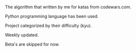 The algorithm that written by me for katas from codewars.com.

Python programming language has been used.

Project categorized by their difficulty (kyu).

Weekly updated.

Beta's are skipped for now.
